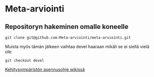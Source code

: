 # Meta-arviointi

## Repositoryn hakeminen omalle koneelle

	git clone git@github.com:Meta-arviointi/meta-arviointi.git

Muista myös tämän jälkeen vaihtaa devel haaraan mikäli se ei siellä vielä ole:

	git checkout devel

[Kehitysympäristön asennusohje wikissä](https://github.com/Meta-arviointi/meta-arviointi/wiki/Kehitysymp%C3%A4rist%C3%B6n-asentaminen)

